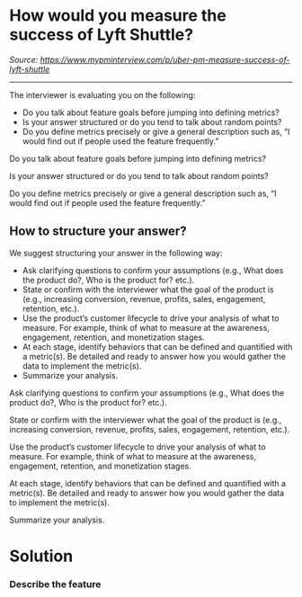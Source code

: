 # How would you measure the success of Lyft Shuttle?

*Source: https://www.mypminterview.com/p/uber-pm-measure-success-of-lyft-shuttle*

---







The interviewer is evaluating you on the following:

* Do you talk about feature goals before jumping into defining metrics?
* Is your answer structured or do you tend to talk about random points?
* Do you define metrics precisely or give a general description such as, “I would find out if people used the feature frequently.”

Do you talk about feature goals before jumping into defining metrics?

Is your answer structured or do you tend to talk about random points?

Do you define metrics precisely or give a general description such as, “I would find out if people used the feature frequently.”



## How to structure your answer?



We suggest structuring your answer in the following way:

* Ask clarifying questions to confirm your assumptions (e.g., What does the product do?, Who is the product for? etc.).
* State or confirm with the interviewer what the goal of the product is (e.g., increasing conversion, revenue, profits, sales, engagement, retention, etc.).
* Use the product’s customer lifecycle to drive your analysis of what to measure. For example, think of what to measure at the awareness, engagement, retention, and monetization stages.
* At each stage, identify behaviors that can be defined and quantified with a metric(s). Be detailed and ready to answer how you would gather the data to implement the metric(s).
* Summarize your analysis.

Ask clarifying questions to confirm your assumptions (e.g., What does the product do?, Who is the product for? etc.).

State or confirm with the interviewer what the goal of the product is (e.g., increasing conversion, revenue, profits, sales, engagement, retention, etc.).

Use the product’s customer lifecycle to drive your analysis of what to measure. For example, think of what to measure at the awareness, engagement, retention, and monetization stages.

At each stage, identify behaviors that can be defined and quantified with a metric(s). Be detailed and ready to answer how you would gather the data to implement the metric(s).

Summarize your analysis.



# Solution



### Describe the feature

